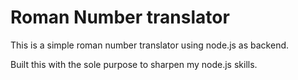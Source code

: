 # Roman Number translator

This is a simple roman number translator using node.js as backend.

Built this with the sole purpose to sharpen my node.js skills.